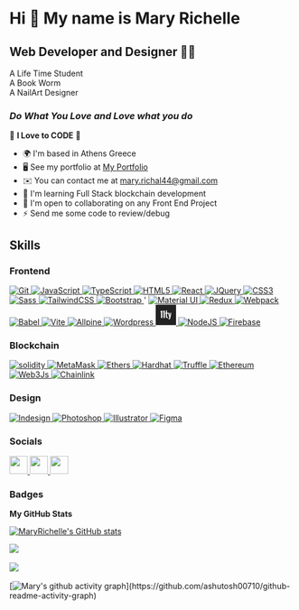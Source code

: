 Hi 👋 My name is Mary Richelle
  ==============================

Web Developer and Designer 👩‍💻
  --------------------------
A Life Time Student    
A Book Worm   
A NailArt Designer    

 ### *Do What You Love and Love what you do* 
💖 **I Love to CODE**  💖
 


* 🌍 I'm based in Athens Greece
* 🖥️ See my portfolio at [My Portfolio](http://maryrich-portfolio.netlify.app/)
* ✉️ You can contact me at [mary.richal44@gmail.com](mailto:mary.richal44@gmail.com)
* 🧠 I'm learning Full Stack blockchain development
* 🤝 I'm open to collaborating on any Front End Project
* ⚡ Send me some code to review/debug

## Skills

### Frontend

  <p align="left">
    <a href="https://git-scm.com/" target="_blank" rel="noreferrer">
      <img
        src="https://raw.githubusercontent.com/danielcranney/readme-generator/main/public/icons/skills/git-colored.svg"
        width="36" height="36" alt="Git" />
    </a>
    <a href="https://developer.mozilla.org/en-US/docs/Web/JavaScript" target="_blank" rel="noreferrer">
      <img
        src="https://raw.githubusercontent.com/danielcranney/readme-generator/main/public/icons/skills/javascript-colored.svg"
        width="36" height="36" alt="JavaScript" />
    </a>
    <a href="https://www.typescriptlang.org/" target="_blank" rel="noreferrer">
      <img
        src="https://raw.githubusercontent.com/danielcranney/readme-generator/main/public/icons/skills/typescript-colored.svg"
        width="36" height="36" alt="TypeScript" />
    </a>
    <a href="https://developer.mozilla.org/en-US/docs/Glossary/HTML5" target="_blank" rel="noreferrer">
      <img
        src="https://raw.githubusercontent.com/danielcranney/readme-generator/main/public/icons/skills/html5-colored.svg"
        width="36" height="36" alt="HTML5" />
    </a>
    <a href="https://reactjs.org/" target="_blank" rel="noreferrer">
      <img
        src="https://raw.githubusercontent.com/danielcranney/readme-generator/main/public/icons/skills/react-colored.svg"
        width="36" height="36" alt="React" />
    </a>
    <a href="https://jquery.com/" target="_blank" rel="noreferrer">
      <img
        src="https://raw.githubusercontent.com/danielcranney/readme-generator/main/public/icons/skills/jquery-colored.svg"
        width="36" height="36" alt="JQuery" />
    </a>
    <a href="https://www.w3.org/TR/CSS/#css" target="_blank" rel="noreferrer">
      <img
        src="https://raw.githubusercontent.com/danielcranney/readme-generator/main/public/icons/skills/css3-colored.svg"
        width="36" height="36" alt="CSS3" />
    </a>
    <a href="https://sass-lang.com/" target="_blank" rel="noreferrer">
      <img
        src="https://raw.githubusercontent.com/danielcranney/readme-generator/main/public/icons/skills/sass-colored.svg"
        width="36" height="36" alt="Sass" />
    </a>
    <a href="https://tailwindcss.com/" target="_blank" rel="noreferrer">
      <img
        src="https://raw.githubusercontent.com/danielcranney/readme-generator/main/public/icons/skills/tailwindcss-colored.svg"
        width="36" height="36" alt="TailwindCSS" />
    </a>
    <a href="https://getbootstrap.com/" target="_blank" rel="noreferrer">
      <img
        src="https://raw.githubusercontent.com/danielcranney/readme-generator/main/public/icons/skills/bootstrap-colored.svg"
        width="36" height="36" alt="Bootstrap" />
    </a>'
    <a href="https://mui.com/" target="_blank" rel="noreferrer">
      <img
        src="https://raw.githubusercontent.com/danielcranney/readme-generator/main/public/icons/skills/materialui-colored.svg"
        width="36" height="36" alt="Material UI" />
    </a>
    <a href="https://redux.js.org/" target="_blank" rel="noreferrer">
      <img
        src="https://raw.githubusercontent.com/danielcranney/readme-generator/main/public/icons/skills/redux-colored.svg"
        width="36" height="36" alt="Redux" />
    </a>
    <a href="https://webpack.js.org/" target="_blank" rel="noreferrer">
      <img
        src="https://raw.githubusercontent.com/danielcranney/readme-generator/main/public/icons/skills/webpack-colored.svg"
        width="36" height="36" alt="Webpack" />
    </a>
    <a href="https://babeljs.io/" target="_blank" rel="noreferrer">
      <img
        src="https://raw.githubusercontent.com/danielcranney/readme-generator/main/public/icons/skills/babel-colored-dark.svg"
        width="36" height="36" alt="Babel" />
    </a>
    <a href="https://vitejs.dev/" target="_blank" rel="noreferrer">
      <img
        src="https://raw.githubusercontent.com/danielcranney/readme-generator/main/public/icons/skills/vite-colored.svg"
        width="36" height="36" alt="Vite" />
    </a>
     <a href="https://alpinejs.dev/" target="_blank" rel="noreferrer">
      <img
        src="https://www.markusantonwolf.com/topics/alpine-js/alpinejs-logo.svg"
        width="36" height="36" alt="Allpine" />
        </a>
    <a href="https://wordpress.com/?aff=27964&gclid=CjwKCAiAvJarBhA1EiwAGgZl0MUbEDXSLn45NQvrIzy2vvZEdW--fREuXp0UjNcxlLixGfD4728I6BoC-RwQAvD_BwE target="_blank" rel="noreferrer">
      <img
        src="https://www.logo.wine/a/logo/WordPress.com/WordPress.com-Logo.wine.svg"
        width="38" height="38" alt="Wordpress" />
    </a>
    <a href="https://www.11ty.dev/" target="_blank" rel="noreferrer">
      <img
        src="https://raw.githubusercontent.com/11ty/11ty-logo/HEAD/img/logo-400x400.png"
        width="36" height="36" alt="11ty" />
    </a>
    <a href="https://nodejs.org/en/" target="_blank" rel="noreferrer">
      <img
        src="https://raw.githubusercontent.com/danielcranney/readme-generator/main/public/icons/skills/nodejs-colored.svg"
        width="36" height="36" alt="NodeJS" />
    </a>
    <a href="https://firebase.google.com/" target="_blank" rel="noreferrer">
      <img
        src="https://raw.githubusercontent.com/danielcranney/readme-generator/main/public/icons/skills/firebase-colored.svg"
        width="36" height="36" alt="Firebase" />
    </a>
  </p>

### Blockchain

  <p align="left">
   <a href="https://ethereum.org/en/" target="_blank" rel="noreferrer">
      <img
        src="https://raw.githubusercontent.com/danielcranney/readme-generator/main/public/icons/skills/solidity-colored.svg"
        width="36" height="36" alt="solidity" />
    </a>
    <a href="https://metamask.io/" target="_blank" rel="noreferrer">
      <img
        src="https://raw.githubusercontent.com/danielcranney/readme-generator/main/public/icons/skills/metamask-colored.svg"
        width="36" height="36" alt="MetaMask" />
    </a>
    <a href="https://ethers.io" target="_blank" rel="noreferrer">
      <img
        src="https://raw.githubusercontent.com/danielcranney/readme-generator/main/public/icons/skills/ethers-colored.svg"
        width="36" height="36" alt="Ethers" />
    </a>
    <a href="https://hardhat.org/" target="_blank" rel="noreferrer">
      <img
        src="https://raw.githubusercontent.com/danielcranney/readme-generator/main/public/icons/skills/hardhat-colored.svg"
        width="36" height="36" alt="Hardhat" />
    </a>
    <a href="https://trufflesuite.com" target="_blank" rel="noreferrer">
      <img
        src="https://raw.githubusercontent.com/danielcranney/readme-generator/main/public/icons/skills/truffle-colored.svg"
        width="36" height="36" alt="Truffle" />
    </a>
    <a href="https://ethereum.org/en/" target="_blank" rel="noreferrer">
      <img
        src="https://raw.githubusercontent.com/danielcranney/readme-generator/main/public/icons/skills/ethereum-colored.svg"
        width="36" height="36" alt="Ethereum" />
    </a>
    <a href="https://web3js.readthedocs.io/en/v1.7.1/#" target="_blank" rel="noreferrer">
      <img
        src="https://raw.githubusercontent.com/danielcranney/readme-generator/main/public/icons/skills/web3js-colored.svg"
        width="36" height="36" alt="Web3Js" />
    </a>
    <a href="https://chain.link/" target="_blank" rel="noreferrer">
      <img
        src="https://raw.githubusercontent.com/danielcranney/readme-generator/main/public/icons/skills/chainlink-colored.svg"
        width="36" height="36" alt="Chainlink" />
    </a>

  </p>

### Design

  <p align="left">
    <a href="https://www.adobe.com/uk/products/photoshop.html" target="_blank" rel="noreferrer">
      <img
        src="https://www.svgrepo.com/show/303188/indesign-cc-logo.svg"
        width="36" height="36" alt="Indesign" />
    </a>
    <a href="https://www.adobe.com/uk/products/photoshop.html" target="_blank" rel="noreferrer">
      <img
        src="https://upload.wikimedia.org/wikipedia/commons/thumb/c/cf/Adobe_Photoshop_Express_logo.svg/1051px-Adobe_Photoshop_Express_logo.svg.png"
        width="36" height="36" alt="Photoshop" />
    </a>
    <a href="https://www.adobe.com/uk/products/illustrator.html" target="_blank" rel="noreferrer">
      <img
        src="https://upload.wikimedia.org/wikipedia/commons/thumb/f/fb/Adobe_Illustrator_CC_icon.svg/1051px-Adobe_Illustrator_CC_icon.svg.png"
        width="36" height="36" alt="Illustrator" />
    </a>
    <a href="https://www.figma.com/" target="_blank" rel="noreferrer">
      <img
        src="https://raw.githubusercontent.com/danielcranney/readme-generator/main/public/icons/skills/figma-colored.svg"
        width="36" height="36" alt="Figma" />
    </a>
  </p>

### Socials

  <p align="left">
    <a href="https://www.codepen.io/maryRichelle" target="_blank" rel="noreferrer">
      <picture>
        <source media="(prefers-color-scheme: dark)"
          srcset="https://raw.githubusercontent.com/danielcranney/readme-generator/main/public/icons/socials/codepen-dark.svg" />
        <source media="(prefers-color-scheme: light)"
          srcset="https://raw.githubusercontent.com/danielcranney/readme-generator/main/public/icons/socials/codepen.svg" />
        <img
          src="https://raw.githubusercontent.com/danielcranney/readme-generator/main/public/icons/socials/codepen.svg"
          width="32" height="32" />
      </picture>
    </a> <a href="https://www.github.com/MaryRichelle" target="_blank" rel="noreferrer">
      <picture>
        <source media="(prefers-color-scheme: dark)"
          srcset="https://raw.githubusercontent.com/danielcranney/readme-generator/main/public/icons/socials/github-dark.svg" />
        <source media="(prefers-color-scheme: light)"
          srcset="https://raw.githubusercontent.com/danielcranney/readme-generator/main/public/icons/socials/github.svg" />
        <img src="https://raw.githubusercontent.com/danielcranney/readme-generator/main/public/icons/socials/github.svg"
          width="32" height="32" />
      </picture>
    </a>
    <a href="https://www.linkedin.com/in/mary-richelle-mr-dev/" target="_blank" rel="noreferrer">
      <picture>
        <source media="(prefers-color-scheme: dark)"
          srcset="https://raw.githubusercontent.com/danielcranney/readme-generator/main/public/icons/socials/linkedin-dark.svg" />
        <source media="(prefers-color-scheme: light)"
          srcset="https://raw.githubusercontent.com/danielcranney/readme-generator/main/public/icons/socials/linkedin.svg" />
        <img
          src="https://raw.githubusercontent.com/danielcranney/readme-generator/main/public/icons/socials/linkedin.svg"
          width="32" height="32" />
      </picture>
    </a>
  </p>

### Badges

  <b>My GitHub Stats</b>

  <a href="http://www.github.com/MaryRichelle">
    <img
      src="https://github-readme-stats.vercel.app/api?username=MaryRichelle&show_icons=true&hide=&count_private=true&title_color=0891b2&text_color=ffffff&icon_color=22c55e&bg_color=000000&hide_border=true&show_icons=true"
      alt="MaryRichelle's GitHub stats" />
    </a>
    
  ![](https://github-contributor-stats.vercel.app/api?username=maryRichelle&limit=5&theme=light&combine_all_yearly_contributions=true)

  <a href="http://www.github.com/MaryRichelle">
    <img
      src="https://github-readme-streak-stats.herokuapp.com/?user=MaryRichelle&stroke=ffffff&background=000000&ring=0891b2&fire=0891b2&currStreakNum=ffffff&currStreakLabel=0891b2&sideNums=ffffff&sideLabels=ffffff&dates=ffffff&hide_border=true" />
    </a>

  [![Mary's github activity
  graph](https://github-readme-activity-graph.vercel.app/graph?username=maryRichelle&bg_color=0f2d3d&color=1cadfb&line=1cadfb&point=1cadfb&area=true&hide_border=true")](https://github.com/ashutosh00710/github-readme-activity-graph)

  
